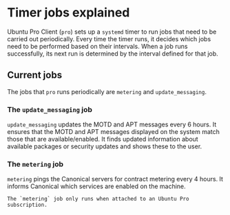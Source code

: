 # Timer jobs explained

Ubuntu Pro Client (`pro`) sets up a `systemd` timer to run jobs that need to be
carried out periodically. Every time the timer runs, it decides which jobs need
to be performed based on their intervals. When a job runs successfully, its next
run is determined by the interval defined for that job.

## Current jobs

The jobs that `pro` runs periodically are `metering` and `update_messaging`.

### The `update_messaging` job

`update_messaging` updates the MOTD and APT messages every 6 hours. It ensures
that the MOTD and APT messages displayed on the system match those that are
available/enabled. It finds updated information about available packages or
security updates and shows these to the user. 

### The `metering` job

`metering` pings the Canonical servers for contract metering every 4 hours. It
informs Canonical which services are enabled on the machine. 

```{note}
The `metering` job only runs when attached to an Ubuntu Pro subscription.
```
